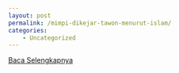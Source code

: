 ```yaml
---
layout: post
permalink: /mimpi-dikejar-tawon-menurut-islam/
categories:
    - Uncategorized
---
```


[Baca Selengkapnya](/10)